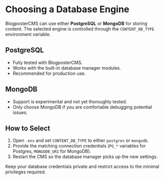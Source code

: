 # Choosing a Database Engine

BlogposterCMS can use either **PostgreSQL** or **MongoDB** for storing content. The selected engine is controlled through the `CONTENT_DB_TYPE` environment variable.

## PostgreSQL
- Fully tested with BlogposterCMS.
- Works with the built-in database manager modules.
- Recommended for production use.

## MongoDB
- Support is experimental and not yet thoroughly tested.
- Only choose MongoDB if you are comfortable debugging potential issues.

## How to Select
1. Open `.env` and set `CONTENT_DB_TYPE` to either `postgres` or `mongodb`.
2. Provide the matching connection credentials (`PG_*` variables for Postgres, `MONGODB_URI` for MongoDB).
3. Restart the CMS so the database manager picks up the new settings.

Keep your database credentials private and restrict access to the minimal privileges required.
